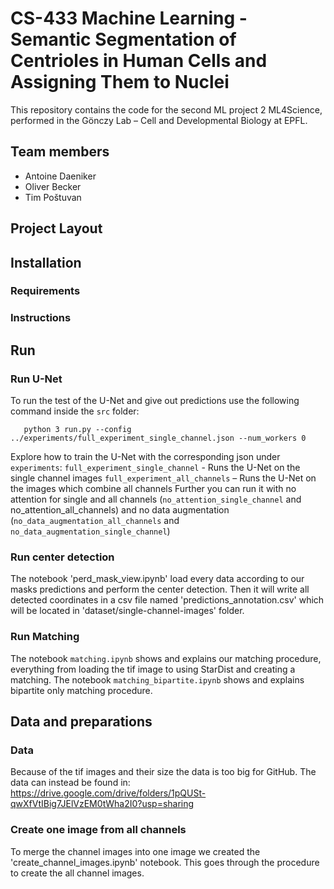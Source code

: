 # CS-433 Machine Learning - Semantic Segmentation of Centrioles in Human Cells and Assigning Them to Nuclei
This repository contains the code for the second ML project 2 ML4Science, performed in the Gönczy Lab – Cell and Developmental Biology at EPFL.

## Team members
* Antoine Daeniker
* Oliver Becker
* Tim Poštuvan

## Project Layout


## Installation

### Requirements


### Instructions


## Run

### Run U-Net
To run the test of the U-Net and give out predictions use the following command inside the `src` folder:
        
       python 3 run.py --config ../experiments/full_experiment_single_channel.json --num_workers 0

Explore how to train the U-Net with the corresponding json under `experiments`:
`full_experiment_single_channel`  - Runs the U-Net on the single channel images
`full_experiment_all_channels` – Runs the U-Net on the images which combine all channels
Further you can run it with no attention for single and all channels (`no_attention_single_channel` and no_attention_all_channels) and no data augmentation (`no_data_augmentation_all_channels` and `no_data_augmentation_single_channel`)

### Run center detection
The notebook 'perd_mask_view.ipynb' load every data according to our masks predictions and perform the center detection. Then it will write all detected coordinates in a csv file named 'predictions_annotation.csv' which will be located in 'dataset/single-channel-images' folder.
       
### Run Matching
The notebook `matching.ipynb` shows and explains our matching procedure, everything from loading the tif image to using StarDist and creating a matching. 
The notebook `matching_bipartite.ipynb` shows and explains bipartite only matching procedure. 

## Data and preparations

### Data
Because of the tif images and their size the data is too big for GitHub. The data can instead be found in: https://drive.google.com/drive/folders/1pQUSt-qwXfVtIBig7JElVzEM0tWha2I0?usp=sharing

### Create one image from all channels
To merge the channel images into one image we created the 'create_channel_images.ipynb' notebook. This goes through the procedure to create the all channel images.
